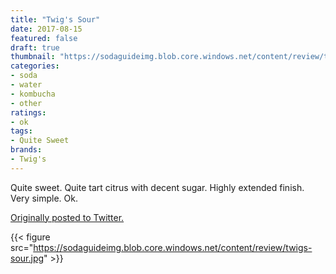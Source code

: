 ```yaml
---
title: "Twig's Sour"
date: 2017-08-15
featured: false
draft: true
thumbnail: "https://sodaguideimg.blob.core.windows.net/content/review/thumbs/twigs-sour.jpg"
categories:
- soda
- water
- kombucha
- other
ratings:
- ok
tags:
- Quite Sweet
brands:
- Twig's
---
```


Quite sweet. Quite tart citrus with decent sugar. Highly extended finish. Very simple. Ok.

[Originally posted to Twitter.](https://twitter.com/Cavorter/status/897514463972253696)

{{< figure src="https://sodaguideimg.blob.core.windows.net/content/review/twigs-sour.jpg" >}}

